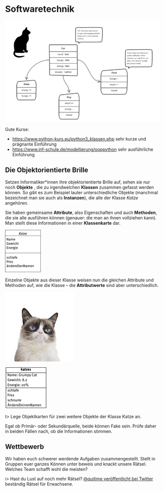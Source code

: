 # Softwaretechnik

![01_OOM](./img/01_OOM.png)



Gute Kurse:

- https://www.python-kurs.eu/python3_klassen.php 
  sehr kurze und prägnante Einführung
- https://www.inf-schule.de/modellierung/ooppython
  sehr ausführliche Einführung



## Die Objektorientierte Brille

Setzen Informatiker\*innen ihre objektorientierte Brille auf, sehen sie nur noch **Objekte** , die zu irgendwelchen **Klassen** zusammen gefasst werden können. So gibt es zum Beispiel lauter unterschiedliche  Objekte (manchmal bezeichnet man sie auch als **Instanzen**), die alle der Klasse *Katze* angehören. 

Sie haben gemeinsame **Attribute**, also Eigenschaften und auch **Methoden**, die sie alle ausführen können (genauer: die man an ihnen vollziehen kann). Man stellt diese Informationen in einer **Klassenkarte** dar.

<img src="./img/Klassenkarte.png" alt="Klassenkarte," style="zoom:24%;" />

Einzelne Objekte aus dieser Klasse weisen nun die gleichen Attribute und Methoden auf, wie die Klasse – die **Attributwerte** sind aber unterschiedlich. 

![Grumpy](img/Grumpy.jpeg)

<img src="./img/katze1.png" alt="katze1" style="zoom:48%;" />



t> Lege Objektkarten für zwei weitere Objekte der Klasse Katze an.







Egal ob Primär- oder Sekundärquelle, beide können Fake sein. Prüfe daher in beiden Fällen nach, ob die Informationen stimmen.

## Wettbewerb 

Wir haben euch schwerer werdende Aufgaben zusammengestellt. Stellt in Gruppen euer ganzes Können unter beweis und knackt unsere Rätsel. Welches Team schafft wohl die meisten?

i> Hast du Lust auf noch mehr Rätsel? [@quitime veröffentlicht bei Twitter](https://twitter.com/quiztime) beständig Rätsel für Erwachsene.